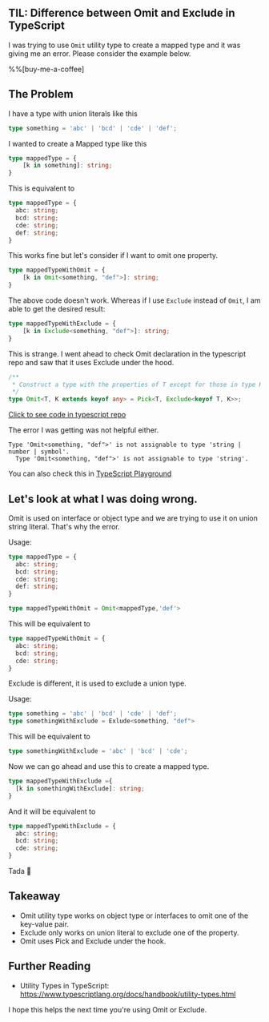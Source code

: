 ## TIL: Difference between Omit and Exclude in TypeScript

I was trying to use `Omit` utility type to create a mapped type and it was giving me an error. Please consider the example below.

%%[buy-me-a-coffee]

## The Problem

I have a type with union literals like this

```ts
type something = 'abc' | 'bcd' | 'cde' | 'def';
```

I wanted to create a Mapped type like this

```ts
type mappedType = {
    [k in something]: string;
}
```

This is equivalent to 

```ts
type mappedType = {
  abc: string;
  bcd: string;
  cde: string;
  def: string;
}
```

This works fine but let's consider if I want to omit one property.

```ts
type mappedTypeWithOmit = {
    [k in Omit<something, "def">]: string;
}
```

The above code doesn't work. Whereas if I use `Exclude` instead of `Omit`, I am able to get the desired result:

```ts
type mappedTypeWithExclude = {
    [k in Exclude<something, "def">]: string;
}
```

This is strange. I went ahead to check Omit declaration in the typescript repo and saw that it uses Exclude under the hood. 

```ts
/**
 * Construct a type with the properties of T except for those in type K.
 */
type Omit<T, K extends keyof any> = Pick<T, Exclude<keyof T, K>>;
```

[Click to see code in typescript repo](https://github.com/microsoft/TypeScript/blob/663b19fe4a7c4d4ddaa61aedadd28da06acd27b6/tests/baselines/reference/mappedTypeUnionConstraintInferences.js#L2)

The error I was getting was not helpful either.

```
Type 'Omit<something, "def">' is not assignable to type 'string | number | symbol'.
  Type 'Omit<something, "def">' is not assignable to type 'string'.
```

You can also check this in [TypeScript Playground](https://www.typescriptlang.org/play?#code/C4TwDgpgBAzg9gWwsAFgSwHYHMoF4oDkAhgEYDGBUAPoeQCaU0Fl0SOGsBmBA3AFB8A9IKio0MKAHc4AJwDWMPqEhQiMmURABhFBDJy8UAN58oZqAG0DmWImTpsAXQBcsYDMxZ+AXyEiAklJEGMCicFCIaKFwGNBgMnCQMqBSuhhQZDIQRMCeESQAVnqhyhACwqLoEnRwEDAYBMBK4NAIRGCQdAAqLQDqUSgA8ghRhibmltbpw1EAPPBIYtgANFAARFxrAHwubh7YPuUiYhLAcOHS8hLBdFBYaABudbBESFAkEChED2hwAK4yVQSGZNUpQNodCDdPoDACiAA8yAAbP6sMamcxWKA2BHI1EQeZ2JZYVYbCCcba7GDuTyHMxAA)

## Let's look at what I was doing wrong.

Omit is used on interface or object type and we are trying to use it on union string literal. That's why the error.

Usage:

```ts
type mappedType = {
  abc: string;
  bcd: string;
  cde: string;
  def: string;
}

type mappedTypeWithOmit = Omit<mappedType,'def'>

```
This will be equivalent to

```ts
type mappedTypeWithOmit = {
  abc: string;
  bcd: string;
  cde: string;
}
```

Exclude is different, it is used to exclude a union type.

Usage:

```ts
type something = 'abc' | 'bcd' | 'cde' | 'def';
type somethingWithExclude = Exlude<something, "def">

```
This will be equivalent to

```ts
type somethingWithExclude = 'abc' | 'bcd' | 'cde';
```

Now we can go ahead and use this to create a mapped type.

```ts
type mappedTypeWithExclude ={
  [k in somethingWithExclude]: string;
}
```

And it will be equivalent to

```ts
type mappedTypeWithExclude = {
  abc: string;
  bcd: string;
  cde: string;
}
```
Tada 🎉

## Takeaway

- Omit utility type works on object type or interfaces to omit one of the key-value pair.
- Exclude only works on union literal to exclude one of the property.
- Omit uses Pick and Exclude under the hook.

## Further Reading
- Utility Types in TypeScript: https://www.typescriptlang.org/docs/handbook/utility-types.html

I hope this helps the next time you're using Omit or Exclude.